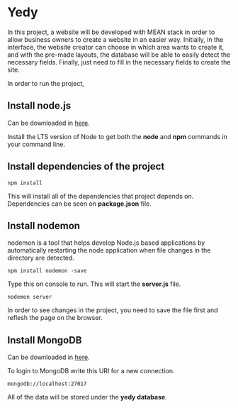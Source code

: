 # Yedy

In this project, a website will be developed with MEAN stack in order to allow business owners to create a website in an easier way.
Initially, in the interface, the website creator can choose in which area wants to create it, and with the pre-made layouts, the database will be able to easily detect the necessary fields. Finally, just need to fill in the necessary fields to create the site.


In order to run the project,

## Install node.js

Can be downloaded in [here](https://nodejs.org/en/download/).

Install the LTS version of Node to get both the **node** and **npm** commands in your command line.


## Install dependencies of the project

``npm install``

This will install all of the dependencies that project depends on. Dependencies can be seen on **package.json** file. 


## Install nodemon

nodemon is a tool that helps develop Node.js based applications by automatically restarting the node application when file changes in the directory are detected. 

``npm install nodemon -save``

Type this on console to run. This will start the **server.js** file. 

``nodemon server``

In order to see changes in the project, you need to save the file first and reflesh the page on the browser.

## Install MongoDB

Can be downloaded in [here](https://www.mongodb.com/docs/manual/installation/).

To login to MongoDB write this URI for a new connection. 

``mongodb://localhost:27017``

All of the data will be stored under the **yedy database**.

